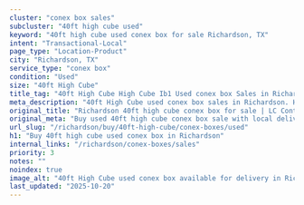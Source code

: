 ```yaml
---
cluster: "conex box sales"
subcluster: "40ft high cube used"
keyword: "40ft high cube used conex box for sale Richardson, TX"
intent: "Transactional-Local"
page_type: "Location-Product"
city: "Richardson, TX"
service_type: "conex box"
condition: "Used"
size: "40ft High Cube"
title_tag: "40ft High Cube High Cube Ib1 Used conex box Sales in Richardson | LC Container"
meta_description: "40ft High Cube used conex box sales in Richardson. High cube containers with extra height. Fast delivery, competitive pricing. Serving conex boxes area. Quote ID: KNB. Call (214) 524-4168 for your free quote today."
original_title: "Richardson 40ft high cube conex box for sale | LC Container"
original_meta: "Buy used 40ft high cube conex box sale with local delivery in Richardson, TX. LC Container — local Since 2003. Request a fast quote today."
url_slug: "/richardson/buy/40ft-high-cube/conex-boxes/used"
h1: "Buy 40ft high cube used conex box in Richardson"
internal_links: "/richardson/conex-boxes/sales"
priority: 3
notes: ""
noindex: true
image_alt: "40ft High Cube used conex box available for delivery in Richardson"
last_updated: "2025-10-20"
---
```


<!-- TODO: Add unique city/inventory copy, images, and internal links here. -->
